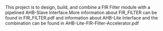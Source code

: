 This project is to design, build, and combine a FIR Filter module with a pipelined AHB-Slave Interface.More information about
FIR_FILTER can be found in FIR_FILTER.pdf and information about AHB-Lite Interface and the combination can be found 
in AHB-Lite-FIR-Filter-Accelerator.pdf
